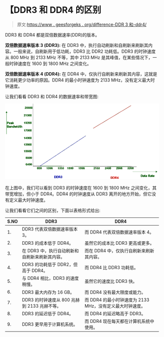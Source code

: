 # 【DDR3 和 DDR4 的区别

> 原文:[https://www . geesforgeks . org/difference-DDR 3 和-ddr4/](https://www.geeksforgeeks.org/difference-between-ddr3-and-ddr4/)

DDR3 和 DDR4 都是双倍数据速率(DDR)的版本。

**双倍数据速率版本 3 (DDR3):**
在 DDR3 中，执行自动刷新和自刷新来刷新其内容。一般来说，自刷新用于低功耗，DDR3 比 DDR2 功耗低。DDR3 的时钟速度从 800 MHz 到 2133 MHz 不等，其中 2133 MHz 是其峰值，在某些情况下，一般时钟速度在 1600 到 1800 MHz 之间变化。

**双倍数据速率版本 4 (DDR4):**
在 DDR4 中，仅执行自刷新来刷新其内容，这就是它消耗更少功率的原因。DDR4 的最小时钟速度为 2133 MHz，没有定义最大时钟速度。

让我们看看 DDR3 和 DDR4 的数据速率和带宽图:

![](img/7ffdc8998f99774187ed6e2feb800962.png)

在上图中，我们可以看到 DDR3 的时钟速度在 1600 到 1800 MHz 之间变化，其带宽增加，但小于 DDR4。DDR4 的时钟速度从 DDR3 离开的地方开始，但它没有定义最大时钟速度。

让我们看看它们之间的区别，下面以表格形式给出:

| S.NO | DDR3 | DDR4 |
| --- | --- | --- |
| 1. | DDR3 代表双倍数据速率版本 3。 | 而 DDR4 代表双倍数据速率版本 4。 |
| 2. | DDR3 的成本低于 DDR4。 | 虽然它的成本比 DDR3 更高或更多。 |
| 3. | 在 DDR3 中，执行自动刷新和自刷新来刷新其内容。 | 而在 DDR4 中，仅执行自刷新来刷新其内容。 |
| 4. | DDR3 的功耗低于 DDR2，但高于 DDR4。 | 而 DDR4 比 DDR3 功耗低。 |
| 5. | 与 DDR4 相比，DDR3 的速度稍慢。 | 虽然它的速度比 DDR3 快。 |
| 6. | DDR3 最大内存为 16 GB。 | 而 DDR4 没有最大限度或能力。 |
| 7. | DDR3 的时钟速度从 800 兆赫到 2133 兆赫不等。 | 而 DDR4 的最小时钟速度为 2133 MHz，没有定义最大时钟速度。 |
| 8. | DDR3 的延迟低于 DDR4。 | 而 DDR4 的延迟略高于 DDR3。 |
| 9. | DDR3 更早用于计算机系统。 | 而 DDR4 现在每天都在计算机系统中使用。 |